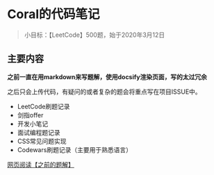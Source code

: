# Coral的代码笔记
> 小目标：【LeetCode】500题，始于2020年3月12日

## 主要内容

**之前一直在用markdown来写题解，使用docsify渲染页面，写的太过冗余**

之后只会上传代码，有疑问的或者复杂的题会将重点写在项目ISSUE中。

- LeetCode刷题记录
- 剑指offer
- 开发小笔记
- 面试编程题记录
- CSS常见问题实现
- Codewars刷题记录（主要用于熟悉语言）

[网页阅读【之前的题解】](http://code.scarboroughcoral.top)


